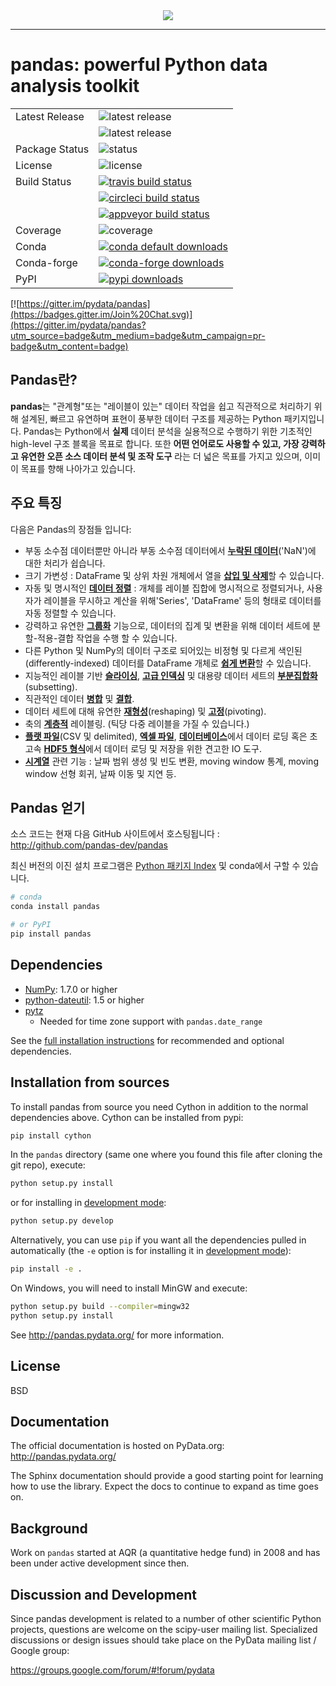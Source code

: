 <div align="center">
  <img src="https://github.com/pandas-dev/pandas/blob/master/doc/logo/pandas_logo.png"><br>
</div>

-----------------

# pandas: powerful Python data analysis toolkit

<table>
<tr>
  <td>Latest Release</td>
  <td><img src="https://img.shields.io/pypi/v/pandas.svg" alt="latest release" /></td>
</tr>
  <td></td>
  <td><img src="https://anaconda.org/conda-forge/pandas/badges/version.svg" alt="latest release" /></td>
</tr>
<tr>
  <td>Package Status</td>
  <td><img src="https://img.shields.io/pypi/status/pandas.svg" alt="status" /></td>
</tr>
<tr>
  <td>License</td>
  <td><img src="https://img.shields.io/pypi/l/pandas.svg" alt="license" /></td>
</tr>
<tr>
  <td>Build Status</td>
  <td>
    <a href="https://travis-ci.org/pandas-dev/pandas">
    <img src="https://travis-ci.org/pandas-dev/pandas.svg?branch=master" alt="travis build status" />
    </a>
  </td>
</tr>
<tr>
  <td></td>
  <td>
    <a href="https://circleci.com/gh/pandas-dev/pandas">
    <img src="https://circleci.com/gh/circleci/mongofinil/tree/master.svg?style=shield&circle-token=223d8cafa7b02902c3e150242520af8944e34671" alt="circleci build status" />
    </a>
  </td>
</tr>
<tr>
  <td></td>
  <td>
    <a href="https://ci.appveyor.com/project/pandas-dev/pandas">
    <img src="https://ci.appveyor.com/api/projects/status/86vn83mxgnl4xf1s/branch/master?svg=true" alt="appveyor build status" />
    </a>
  </td>
</tr>
<tr>
  <td>Coverage</td>
  <td><img src="https://codecov.io/github/pandas-dev/pandas/coverage.svg?branch=master" alt="coverage" /></td>
</tr>
<tr>
  <td>Conda</td>
  <td>
    <a href="http://pandas.pydata.org">
    <img src="http://pubbadges.s3-website-us-east-1.amazonaws.com/pkgs-downloads-pandas.png" alt="conda default downloads" />
    </a>
  </td>
</tr>
<tr>
  <td>Conda-forge</td>
  <td>
    <a href="http://pandas.pydata.org">
    <img src="https://anaconda.org/conda-forge/pandas/badges/downloads.svg" alt="conda-forge downloads" />
    </a>
  </td>
</tr>
<tr>
  <td>PyPI</td>
  <td>
    <a href="https://pypi.python.org/pypi/pandas/">
    <img src="https://img.shields.io/pypi/dm/pandas.svg" alt="pypi downloads" />
    </a>
  </td>
</tr>
</table>

[![https://gitter.im/pydata/pandas](https://badges.gitter.im/Join%20Chat.svg)](https://gitter.im/pydata/pandas?utm_source=badge&utm_medium=badge&utm_campaign=pr-badge&utm_content=badge)

## Pandas란?

**pandas**는 "관계형"또는 "레이블이 있는" 데이터 작업을 쉽고 직관적으로 처리하기 위해 설계된, 빠르고 유연하며 표현이 풍부한 데이터 구조를 제공하는 Python 패키지입니다. Pandas는 Python에서 **실제** 데이터 분석을 실용적으로 수행하기 위한 기초적인 high-level 구조 블록을 목표로 합니다. 또한 **어떤 언어로도 사용할 수 있고, 가장 강력하고 유연한 오픈 소스 데이터 분석 및 조작 도구** 라는 더 넓은 목표를 가지고 있으며, 이미 이 목표를 향해 나아가고 있습니다.

## 주요 특징
다음은 Pandas의 장점들 입니다:

  - 부동 소수점 데이터뿐만 아니라 부동 소수점 데이터에서 [**누락된 데이터**][missing-data]('NaN')에 대한 처리가 쉽습니다.
  - 크기 가변성 : DataFrame 및 상위 차원 개체에서 열을 [**삽입 및 삭제**][insertion-deletion]할 수 있습니다.
  - 자동 및 명시적인 [**데이터 정렬**][alignment] : 개체를 레이블 집합에 명시적으로 정렬되거나, 사용자가 레이블을 무시하고 계산을 위해'Series', 'DataFrame' 등의 형태로 데이터를 자동 정렬할 수 있습니다.
  - 강력하고 유연한 [**그룹화**][groupby] 기능으로, 데이터의 집계 및 변환을 위해 데이터 세트에 분할-적용-결합 작업을 수행 할 수 있습니다.
  - 다른 Python 및 NumPy의 데이터 구조로 되어있는 비정형 및 다르게 색인된(differently-indexed) 데이터를 DataFrame 개체로 [**쉽게 변환**][conversion]할 수 있습니다.
  - 지능적인 레이블 기반 [**슬라이싱**][slicing], [**고급 인덱싱**][fancy-indexing] 및 대용량 데이터 세트의 [**부분집합화**][subsetting](subsetting).
  - 직관적인 데이터 [**병합**][merging] 및 [**결합**][joining].
  - 데이터 세트에 대해 유연한 [**재형성**][reshape](reshaping) 및 [**고정**][pivot-table](pivoting).
  - 축의 [**계층적**][mi] 레이블링. (틱당 다중 레이블을 가질 수 있습니다.)
  - [**플랫 파일**][flat-files](CSV 및 delimited), [**엑셀 파일**][excel], [**데이터베이스**][db]에서 데이터 로딩 혹은 초고속 [**HDF5 형식**][hdfstore]에서 데이터 로딩 및 저장을 위한 견고한 IO 도구.
  - [**시계열**][timeseries] 관련 기능 : 날짜 범위 생성 및 빈도 변환, moving window 통계, moving window 선형 회귀, 날짜 이동 및 지연 등.


   [missing-data]: http://pandas.pydata.org/pandas-docs/stable/missing_data.html#working-with-missing-data
   [insertion-deletion]: http://pandas.pydata.org/pandas-docs/stable/dsintro.html#column-selection-addition-deletion
   [alignment]: http://pandas.pydata.org/pandas-docs/stable/dsintro.html?highlight=alignment#intro-to-data-structures
   [groupby]: http://pandas.pydata.org/pandas-docs/stable/groupby.html#group-by-split-apply-combine
   [conversion]: http://pandas.pydata.org/pandas-docs/stable/dsintro.html#dataframe
   [slicing]: http://pandas.pydata.org/pandas-docs/stable/indexing.html#slicing-ranges
   [fancy-indexing]: http://pandas.pydata.org/pandas-docs/stable/indexing.html#advanced-indexing-with-ix
   [subsetting]: http://pandas.pydata.org/pandas-docs/stable/indexing.html#boolean-indexing
   [merging]: http://pandas.pydata.org/pandas-docs/stable/merging.html#database-style-dataframe-joining-merging
   [joining]: http://pandas.pydata.org/pandas-docs/stable/merging.html#joining-on-index
   [reshape]: http://pandas.pydata.org/pandas-docs/stable/reshaping.html#reshaping-and-pivot-tables
   [pivot-table]: http://pandas.pydata.org/pandas-docs/stable/reshaping.html#pivot-tables-and-cross-tabulations
   [mi]: http://pandas.pydata.org/pandas-docs/stable/indexing.html#hierarchical-indexing-multiindex
   [flat-files]: http://pandas.pydata.org/pandas-docs/stable/io.html#csv-text-files
   [excel]: http://pandas.pydata.org/pandas-docs/stable/io.html#excel-files
   [db]: http://pandas.pydata.org/pandas-docs/stable/io.html#sql-queries
   [hdfstore]: http://pandas.pydata.org/pandas-docs/stable/io.html#hdf5-pytables
   [timeseries]: http://pandas.pydata.org/pandas-docs/stable/timeseries.html#time-series-date-functionality

## Pandas 얻기
소스 코드는 현재 다음 GitHub 사이트에서 호스팅됩니다 :
http://github.com/pandas-dev/pandas

최신 버전의 이진 설치 프로그램은 [Python 패키지 Index](http://pypi.python.org/pypi/pandas/) 및 conda에서 구할 수 있습니다.

```sh
# conda
conda install pandas
```

```sh
# or PyPI
pip install pandas
```

## Dependencies
- [NumPy](http://www.numpy.org): 1.7.0 or higher
- [python-dateutil](http://labix.org/python-dateutil): 1.5 or higher
- [pytz](http://pytz.sourceforge.net)
    - Needed for time zone support with ``pandas.date_range``

See the [full installation instructions](http://pandas.pydata.org/pandas-docs/stable/install.html#dependencies)
for recommended and optional dependencies.

## Installation from sources
To install pandas from source you need Cython in addition to the normal
dependencies above. Cython can be installed from pypi:

```sh
pip install cython
```

In the `pandas` directory (same one where you found this file after
cloning the git repo), execute:

```sh
python setup.py install
```

or for installing in [development mode](https://pip.pypa.io/en/latest/reference/pip_install.html#editable-installs):

```sh
python setup.py develop
```

Alternatively, you can use `pip` if you want all the dependencies pulled
in automatically (the `-e` option is for installing it in [development
mode](https://pip.pypa.io/en/latest/reference/pip_install.html#editable-installs)):

```sh
pip install -e .
```

On Windows, you will need to install MinGW and execute:

```sh
python setup.py build --compiler=mingw32
python setup.py install
```

See http://pandas.pydata.org/ for more information.

## License
BSD

## Documentation
The official documentation is hosted on PyData.org: http://pandas.pydata.org/

The Sphinx documentation should provide a good starting point for learning how
to use the library. Expect the docs to continue to expand as time goes on.

## Background
Work on ``pandas`` started at AQR (a quantitative hedge fund) in 2008 and
has been under active development since then.

## Discussion and Development
Since pandas development is related to a number of other scientific
Python projects, questions are welcome on the scipy-user mailing
list. Specialized discussions or design issues should take place on
the PyData mailing list / Google group:

https://groups.google.com/forum/#!forum/pydata
